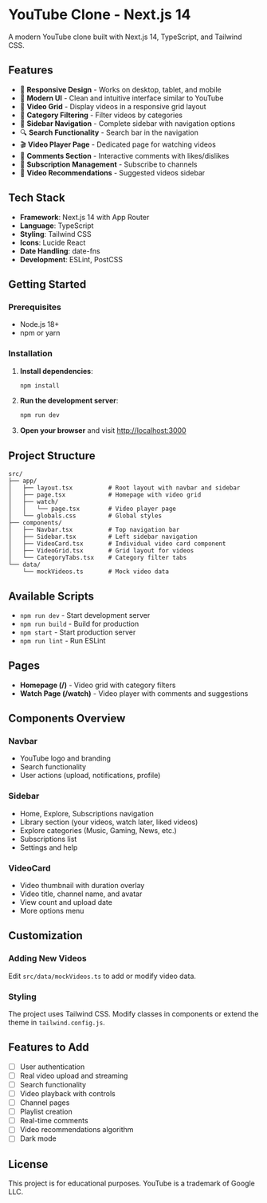 # YouTube Clone - Next.js 14

A modern YouTube clone built with Next.js 14, TypeScript, and Tailwind CSS.

## Features

- 📱 **Responsive Design** - Works on desktop, tablet, and mobile
- 🎨 **Modern UI** - Clean and intuitive interface similar to YouTube
- 🎥 **Video Grid** - Display videos in a responsive grid layout
- 📂 **Category Filtering** - Filter videos by categories
- 👤 **Sidebar Navigation** - Complete sidebar with navigation options
- 🔍 **Search Functionality** - Search bar in the navigation
- 🎬 **Video Player Page** - Dedicated page for watching videos
- 💬 **Comments Section** - Interactive comments with likes/dislikes
- 📱 **Subscription Management** - Subscribe to channels
- 🎯 **Video Recommendations** - Suggested videos sidebar

## Tech Stack

- **Framework**: Next.js 14 with App Router
- **Language**: TypeScript
- **Styling**: Tailwind CSS
- **Icons**: Lucide React
- **Date Handling**: date-fns
- **Development**: ESLint, PostCSS

## Getting Started

### Prerequisites

- Node.js 18+ 
- npm or yarn

### Installation

1. **Install dependencies**:
   ```bash
   npm install
   ```

2. **Run the development server**:
   ```bash
   npm run dev
   ```

3. **Open your browser** and visit [http://localhost:3000](http://localhost:3000)

## Project Structure

```
src/
├── app/
│   ├── layout.tsx          # Root layout with navbar and sidebar
│   ├── page.tsx            # Homepage with video grid
│   ├── watch/
│   │   └── page.tsx        # Video player page
│   └── globals.css         # Global styles
├── components/
│   ├── Navbar.tsx          # Top navigation bar
│   ├── Sidebar.tsx         # Left sidebar navigation
│   ├── VideoCard.tsx       # Individual video card component
│   ├── VideoGrid.tsx       # Grid layout for videos
│   └── CategoryTabs.tsx    # Category filter tabs
└── data/
    └── mockVideos.ts       # Mock video data
```

## Available Scripts

- `npm run dev` - Start development server
- `npm run build` - Build for production
- `npm start` - Start production server
- `npm run lint` - Run ESLint

## Pages

- **Homepage (/)** - Video grid with category filters
- **Watch Page (/watch)** - Video player with comments and suggestions

## Components Overview

### Navbar
- YouTube logo and branding
- Search functionality
- User actions (upload, notifications, profile)

### Sidebar
- Home, Explore, Subscriptions navigation
- Library section (your videos, watch later, liked videos)
- Explore categories (Music, Gaming, News, etc.)
- Subscriptions list
- Settings and help

### VideoCard
- Video thumbnail with duration overlay
- Video title, channel name, and avatar
- View count and upload date
- More options menu

## Customization

### Adding New Videos
Edit `src/data/mockVideos.ts` to add or modify video data.

### Styling
The project uses Tailwind CSS. Modify classes in components or extend the theme in `tailwind.config.js`.

## Features to Add

- [ ] User authentication
- [ ] Real video upload and streaming
- [ ] Search functionality
- [ ] Video playback with controls
- [ ] Channel pages
- [ ] Playlist creation
- [ ] Real-time comments
- [ ] Video recommendations algorithm
- [ ] Dark mode

## License

This project is for educational purposes. YouTube is a trademark of Google LLC.
